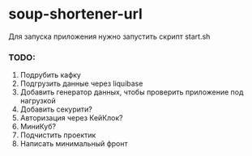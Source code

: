 # soup-shortener-url

Для запуска приложения нужно запустить скрипт start.sh

### TODO:

1. Подрубить кафку
2. Подгрузить данные через liquibase
3. Добавить генератор данных, чтобы проверить приложение под нагрузкой
4. Добавить секурити?
5. Авторизация через КейКлок?
6. МиниКуб?
7. Подчистить проектик
8. Написать минимальный фронт
